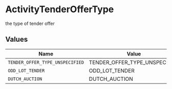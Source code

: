 # ActivityTenderOfferType

the type of tender offer


## Values

| Name                            | Value                           |
| ------------------------------- | ------------------------------- |
| `TENDER_OFFER_TYPE_UNSPECIFIED` | TENDER_OFFER_TYPE_UNSPECIFIED   |
| `ODD_LOT_TENDER`                | ODD_LOT_TENDER                  |
| `DUTCH_AUCTION`                 | DUTCH_AUCTION                   |